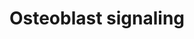 ---
annotations:
- id: PW:0000650
  parent: signaling pathway
  type: Pathway Ontology
  value: signaling pathway pertinent to development
- id: CL:0000062
  parent: native cell
  type: Cell Type Ontology
  value: osteoblast
authors:
- Ehsiao
- AlexanderPico
- Khanspers
- MaintBot
- Ddigles
- Mkutmon
- AMTan
- Eweitz
description: Osteoblasts are specialized, terminally differentiated uninucleated cells
  responsible for bone formation. Their activity is tightly regulated by external
  stimuli, originating from e.g. the parathyroid glands, osteocytes, etc.   Along
  with osteoclasts, which are responsible for bone degradation, osteoblasts are key
  regulators of the shape and volume of bone tissue.
last-edited: 2021-05-21
organisms:
- Mus musculus
redirect_from:
- /index.php/Pathway:WP238
- /instance/WP238
- /instance/WP238_r117579
revision: r117579
schema-jsonld:
- '@context': https://schema.org/
  '@id': https://wikipathways.github.io/pathways/WP238.html
  '@type': Dataset
  creator:
    '@type': Organization
    name: WikiPathways
  description: Osteoblasts are specialized, terminally differentiated uninucleated
    cells responsible for bone formation. Their activity is tightly regulated by external
    stimuli, originating from e.g. the parathyroid glands, osteocytes, etc.   Along
    with osteoclasts, which are responsible for bone degradation, osteoblasts are
    key regulators of the shape and volume of bone tissue.
  keywords:
  - Bone sialoprotein
  - Collagen 1
  - FGF-23
  - NPT3
  - Osteocalcin
  - Osteoprotegerin
  - PDGF Ra
  - PDGF Rb
  - PTH receptor
  - Parathyroid hormone
  - Phosphate
  - RANK ligand
  - Sodium
  license: CC0
  name: Osteoblast signaling
seo: CreativeWork
title: Osteoblast signaling
wpid: WP238
---